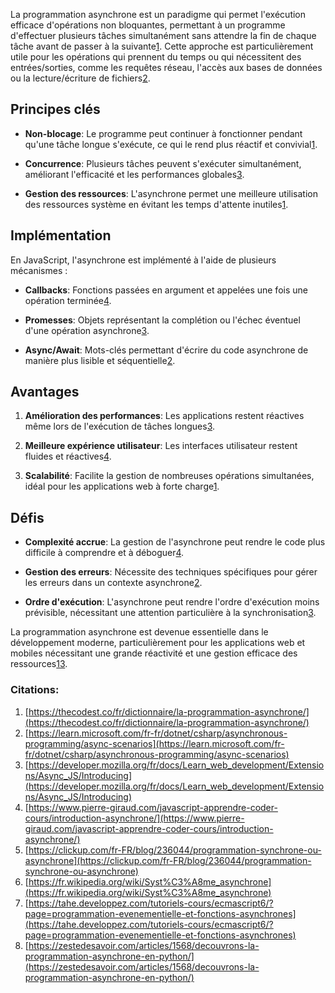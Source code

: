 La programmation asynchrone est un paradigme qui permet l'exécution efficace d'opérations non bloquantes, permettant à un programme d'effectuer plusieurs tâches simultanément sans attendre la fin de chaque tâche avant de passer à la suivante[1](https://thecodest.co/fr/dictionnaire/la-programmation-asynchrone/). Cette approche est particulièrement utile pour les opérations qui prennent du temps ou qui nécessitent des entrées/sorties, comme les requêtes réseau, l'accès aux bases de données ou la lecture/écriture de fichiers[2](https://learn.microsoft.com/fr-fr/dotnet/csharp/asynchronous-programming/async-scenarios).

## Principes clés

- **Non-blocage**: Le programme peut continuer à fonctionner pendant qu'une tâche longue s'exécute, ce qui le rend plus réactif et convivial[1](https://thecodest.co/fr/dictionnaire/la-programmation-asynchrone/).
    
- **Concurrence**: Plusieurs tâches peuvent s'exécuter simultanément, améliorant l'efficacité et les performances globales[3](https://developer.mozilla.org/fr/docs/Learn_web_development/Extensions/Async_JS/Introducing).
    
- **Gestion des ressources**: L'asynchrone permet une meilleure utilisation des ressources système en évitant les temps d'attente inutiles[1](https://thecodest.co/fr/dictionnaire/la-programmation-asynchrone/).
    

## Implémentation

En JavaScript, l'asynchrone est implémenté à l'aide de plusieurs mécanismes :

- **Callbacks**: Fonctions passées en argument et appelées une fois une opération terminée[4](https://www.pierre-giraud.com/javascript-apprendre-coder-cours/introduction-asynchrone/).
    
- **Promesses**: Objets représentant la complétion ou l'échec éventuel d'une opération asynchrone[3](https://developer.mozilla.org/fr/docs/Learn_web_development/Extensions/Async_JS/Introducing).
    
- **Async/Await**: Mots-clés permettant d'écrire du code asynchrone de manière plus lisible et séquentielle[2](https://learn.microsoft.com/fr-fr/dotnet/csharp/asynchronous-programming/async-scenarios).
    

## Avantages

1. **Amélioration des performances**: Les applications restent réactives même lors de l'exécution de tâches longues[3](https://developer.mozilla.org/fr/docs/Learn_web_development/Extensions/Async_JS/Introducing).
    
2. **Meilleure expérience utilisateur**: Les interfaces utilisateur restent fluides et réactives[4](https://www.pierre-giraud.com/javascript-apprendre-coder-cours/introduction-asynchrone/).
    
3. **Scalabilité**: Facilite la gestion de nombreuses opérations simultanées, idéal pour les applications web à forte charge[1](https://thecodest.co/fr/dictionnaire/la-programmation-asynchrone/).
    

## Défis

- **Complexité accrue**: La gestion de l'asynchrone peut rendre le code plus difficile à comprendre et à déboguer[4](https://www.pierre-giraud.com/javascript-apprendre-coder-cours/introduction-asynchrone/).
    
- **Gestion des erreurs**: Nécessite des techniques spécifiques pour gérer les erreurs dans un contexte asynchrone[2](https://learn.microsoft.com/fr-fr/dotnet/csharp/asynchronous-programming/async-scenarios).
    
- **Ordre d'exécution**: L'asynchrone peut rendre l'ordre d'exécution moins prévisible, nécessitant une attention particulière à la synchronisation[3](https://developer.mozilla.org/fr/docs/Learn_web_development/Extensions/Async_JS/Introducing).
    

La programmation asynchrone est devenue essentielle dans le développement moderne, particulièrement pour les applications web et mobiles nécessitant une grande réactivité et une gestion efficace des ressources[1](https://thecodest.co/fr/dictionnaire/la-programmation-asynchrone/)[3](https://developer.mozilla.org/fr/docs/Learn_web_development/Extensions/Async_JS/Introducing).

### Citations:

1. [https://thecodest.co/fr/dictionnaire/la-programmation-asynchrone/](https://thecodest.co/fr/dictionnaire/la-programmation-asynchrone/)
2. [https://learn.microsoft.com/fr-fr/dotnet/csharp/asynchronous-programming/async-scenarios](https://learn.microsoft.com/fr-fr/dotnet/csharp/asynchronous-programming/async-scenarios)
3. [https://developer.mozilla.org/fr/docs/Learn_web_development/Extensions/Async_JS/Introducing](https://developer.mozilla.org/fr/docs/Learn_web_development/Extensions/Async_JS/Introducing)
4. [https://www.pierre-giraud.com/javascript-apprendre-coder-cours/introduction-asynchrone/](https://www.pierre-giraud.com/javascript-apprendre-coder-cours/introduction-asynchrone/)
5. [https://clickup.com/fr-FR/blog/236044/programmation-synchrone-ou-asynchrone](https://clickup.com/fr-FR/blog/236044/programmation-synchrone-ou-asynchrone)
6. [https://fr.wikipedia.org/wiki/Syst%C3%A8me_asynchrone](https://fr.wikipedia.org/wiki/Syst%C3%A8me_asynchrone)
7. [https://tahe.developpez.com/tutoriels-cours/ecmascript6/?page=programmation-evenementielle-et-fonctions-asynchrones](https://tahe.developpez.com/tutoriels-cours/ecmascript6/?page=programmation-evenementielle-et-fonctions-asynchrones)
8. [https://zestedesavoir.com/articles/1568/decouvrons-la-programmation-asynchrone-en-python/](https://zestedesavoir.com/articles/1568/decouvrons-la-programmation-asynchrone-en-python/)